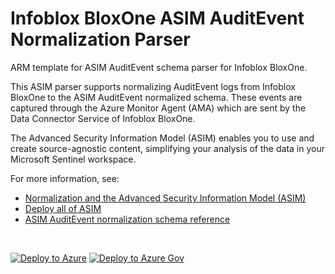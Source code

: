 # Infoblox BloxOne ASIM AuditEvent Normalization Parser

ARM template for ASIM AuditEvent schema parser for Infoblox BloxOne.

This ASIM parser supports normalizing AuditEvent logs from Infoblox BloxOne to the ASIM AuditEvent normalized schema. These events are captured through the Azure Monitor Agent (AMA) which are sent by the Data Connector Service of Infoblox BloxOne.


The Advanced Security Information Model (ASIM) enables you to use and create source-agnostic content, simplifying your analysis of the data in your Microsoft Sentinel workspace.

For more information, see:

- [Normalization and the Advanced Security Information Model (ASIM)](https://aka.ms/AboutASIM)
- [Deploy all of ASIM](https://aka.ms/DeployASIM)
- [ASIM AuditEvent normalization schema reference](https://aka.ms/ASimAuditEventDoc)

<br>

[![Deploy to Azure](https://aka.ms/deploytoazurebutton)](https://portal.azure.com/#create/Microsoft.Template/uri/https%3A%2F%2Fraw.githubusercontent.com%2FAzure%2FAzure-Sentinel%2Fmaster%2FParsers%2FASimAuditEvent%2FARM%2FvimAuditEventInfobloxBloxOne%2FvimAuditEventInfobloxBloxOne.json) [![Deploy to Azure Gov](https://aka.ms/deploytoazuregovbutton)](https://portal.azure.us/#create/Microsoft.Template/uri/https%3A%2F%2Fraw.githubusercontent.com%2FAzure%2FAzure-Sentinel%2Fmaster%2FParsers%2FASimAuditEvent%2FARM%2FvimAuditEventInfobloxBloxOne%2FvimAuditEventInfobloxBloxOne.json)
